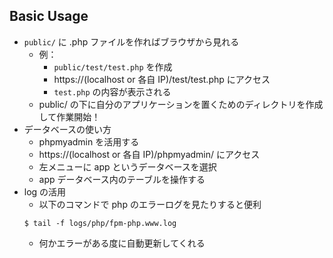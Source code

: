 ## Basic Usage

* `public/` に .php ファイルを作ればブラウザから見れる
    - 例：
         + `public/test/test.php` を作成
         + https://(localhost or 各自 IP)/test/test.php にアクセス
         + `test.php` の内容が表示される
    - public/ の下に自分のアプリケーションを置くためのディレクトリを作成して作業開始！
* データベースの使い方
    - phpmyadmin を活用する
    - https://(localhost or 各自 IP)/phpmyadmin/ にアクセス
    - 左メニューに app というデータベースを選択
    - app データベース内のテーブルを操作する
* log の活用
    - 以下のコマンドで php のエラーログを見たりすると便利
    ```$xslt
    $ tail -f logs/php/fpm-php.www.log
    ```
    - 何かエラーがある度に自動更新してくれる